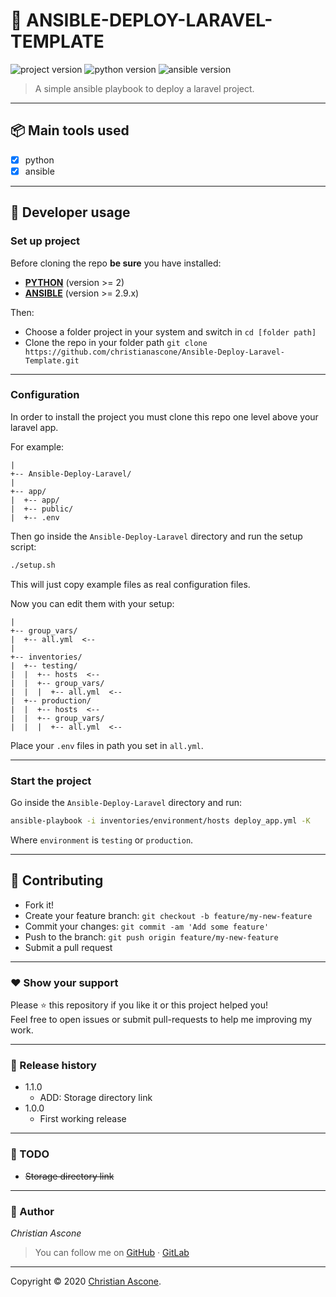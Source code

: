 # **:triangular_flag_on_post: ANSIBLE-DEPLOY-LARAVEL-TEMPLATE**

![project version](https://img.shields.io/badge/project-1.1.0-brightgreen.svg)
![python version](https://img.shields.io/badge/python->=2-brightgreen.svg)
![ansible version](https://img.shields.io/badge/ansible->=2.9.x-brightgreen.svg)

> A simple ansible playbook to deploy a laravel project.

---

## **:package: Main tools used**

- [x] python
- [x] ansible

---

## **:wrench: Developer usage**

### **Set up project**

Before cloning the repo **be sure** you have installed:

- [**PYTHON**](https://www.python.org/downloads/) (version >= 2)
- [**ANSIBLE**](https://www.ansible.com/) (version >= 2.9.x)

Then:

- Choose a folder project in your system and switch in `cd [folder path]`
- Clone the repo in your folder path `git clone https://github.com/christianascone/Ansible-Deploy-Laravel-Template.git`

---

### **Configuration**

In order to install the project you must clone this repo one level above your laravel app.

For example:
```
|
+-- Ansible-Deploy-Laravel/
|
+-- app/
|  +-- app/
|  +-- public/
|  +-- .env
```

Then go inside the `Ansible-Deploy-Laravel` directory and run the setup script:
```sh
./setup.sh
```
This will just copy example files as real configuration files.

Now you can edit them with your setup:
```
|
+-- group_vars/
|  +-- all.yml  <--
|
+-- inventories/
|  +-- testing/
|  |  +-- hosts  <--
|  |  +-- group_vars/
|  |  |  +-- all.yml  <--
|  +-- production/
|  |  +-- hosts  <--
|  |  +-- group_vars/
|  |  |  +-- all.yml  <--
```


Place your `.env` files in path you set in `all.yml`.

---

### Start the project

Go inside the `Ansible-Deploy-Laravel` directory and run:
```bash
ansible-playbook -i inventories/environment/hosts deploy_app.yml -K
```
Where `environment` is `testing` or `production`.

---


## **:handshake: Contributing**

- Fork it!
- Create your feature branch: `git checkout -b feature/my-new-feature`
- Commit your changes: `git commit -am 'Add some feature'`
- Push to the branch: `git push origin feature/my-new-feature`
- Submit a pull request

---



### **:heart: Show your support**

Please :star: this repository if you like it or this project helped you!\
Feel free to open issues or submit pull-requests to help me improving my work.


---

### **:scroll: Release history**

* 1.1.0
    * ADD: Storage directory link
* 1.0.0
    * First working release

---

### **:notebook: TODO**

* ~~Storage directory link~~

---

### **:robot: Author**

_*Christian Ascone*_

> You can follow me on
[GitHub](https://github.com/christianascone)&nbsp;&middot;&nbsp;[GitLab](https://gitlab.com/christianascone)

---

Copyright © 2020 [Christian Ascone](https://github.com/christianascone).